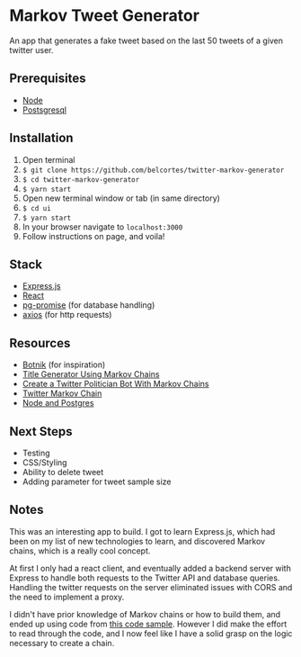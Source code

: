 # Markov Tweet Generator

An app that generates a fake tweet based on the last 50 tweets of a given twitter user.

## Prerequisites


- [Node](https://nodejs.org/en/download/)
- [Postsgresql](https://www.postgresql.org/download/)


## Installation
1. Open terminal
2. ```$ git clone https://github.com/belcortes/twitter-markov-generator```
3. ```$ cd twitter-markov-generator```
3. ```$ yarn start```
4. Open new terminal window or tab (in same directory)
5. ```$ cd ui```
6. ```$ yarn start```
7. In your browser navigate to ```localhost:3000```
8. Follow instructions on page, and voila!

## Stack
- [Express.js](https://expressjs.com/)
- [React](https://reactjs.org/)
- [pg-promise](https://github.com/vitaly-t/pg-promise) (for database handling)
- [axios](https://www.npmjs.com/package/axios) (for http requests)

## Resources
- [Botnik](http://botnik.org/apps/writer) (for inspiration)
- [Title Generator Using Markov Chains](https://www.soliantconsulting.com/blog/title-generator-using-markov-chains)
- [Create a Twitter Politician Bot With Markov Chains](https://hackernoon.com/create-a-twitter-politician-bot-with-markov-chains-node-js-and-stdlib-14df8cc1c68a)
- [Twitter Markov Chain](https://github.com/notoriaga/twitter-markov-chain)
- [Node and Postgres](http://mherman.org/blog/2016/03/13/designing-a-restful-api-with-node-and-postgres/)


## Next Steps
- Testing
- CSS/Styling
- Ability to delete tweet
- Adding parameter for tweet sample size


## Notes

This was an interesting app to build. I got to learn Express.js, which had been on my list of new technologies to learn, and discovered Markov chains, which is a really cool concept.

At first I only had a react client, and eventually added a backend server with Express to handle both requests to the Twitter API and database queries. Handling the twitter requests on the server eliminated issues with CORS and the need to implement a proxy.  

I didn't have prior knowledge of Markov chains or how to build them, and ended up using code from [this code sample](http://jsfiddle.net/dospromptman/pUYmd/light/). However I did make the effort to read through the code, and I now feel like I have a solid grasp on the logic necessary to create a chain.
